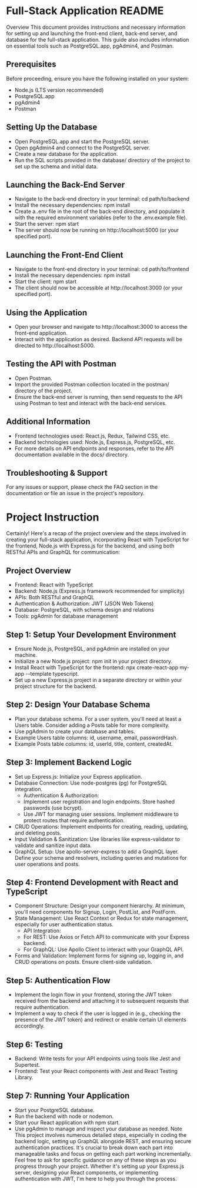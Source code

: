 # Full-Stack Application README

Overview
This document provides instructions and necessary information for setting up and launching the front-end client, back-end server, and database for the full-stack application. This guide also includes information on essential tools such as PostgreSQL.app, pgAdmin4, and Postman.

## Prerequisites

Before proceeding, ensure you have the following installed on your system:

- Node.js (LTS version recommended)
- PostgreSQL.app
- pgAdmin4
- Postman

## Setting Up the Database

- Open PostgreSQL.app and start the PostgreSQL server.
- Open pgAdmin4 and connect to the PostgreSQL server.
- Create a new database for the application.
- Run the SQL scripts provided in the database/ directory of the project to set up the schema and initial data.

## Launching the Back-End Server

- Navigate to the back-end directory in your terminal: cd path/to/backend
- Install the necessary dependencies: npm install
- Create a .env file in the root of the back-end directory, and populate it with the required environment variables (refer to the .env.example file).
- Start the server: npm start
- The server should now be running on http://localhost:5000 (or your specified port).

## Launching the Front-End Client

- Navigate to the front-end directory in your terminal: cd path/to/frontend
- Install the necessary dependencies: npm install
- Start the client: npm start
- The client should now be accessible at http://localhost:3000 (or your specified port).

## Using the Application

- Open your browser and navigate to http://localhost:3000 to access the front-end application.
- Interact with the application as desired. Backend API requests will be directed to http://localhost:5000.

## Testing the API with Postman

- Open Postman.
- Import the provided Postman collection located in the postman/ directory of the project.
- Ensure the back-end server is running, then send requests to the API using Postman to test and interact with the back-end services.

## Additional Information

- Frontend technologies used: React.js, Redux, Tailwind CSS, etc.
- Backend technologies used: Node.js, Express.js, PostgreSQL, etc.
- For more details on API endpoints and responses, refer to the API documentation available in the docs/ directory.

## Troubleshooting & Support

For any issues or support, please check the FAQ section in the documentation or file an issue in the project's repository.

# Project Instruction

Certainly! Here's a recap of the project overview and the steps involved in creating your full-stack application, incorporating React with TypeScript for the frontend, Node.js with Express.js for the backend, and using both RESTful APIs and GraphQL for communication:

## Project Overview

- Frontend: React with TypeScript
- Backend: Node.js (Express.js framework recommended for simplicity)
- APIs: Both RESTful and GraphQL
- Authentication & Authorization: JWT (JSON Web Tokens)
- Database: PostgreSQL, with schema design and relations
- Tools: pgAdmin for database management

## Step 1: Setup Your Development Environment

- Ensure Node.js, PostgreSQL, and pgAdmin are installed on your machine.
- Initialize a new Node.js project: npm init in your project directory.
- Install React with TypeScript for the frontend: npx create-react-app my-app --template typescript.
- Set up a new Express.js project in a separate directory or within your project structure for the backend.

## Step 2: Design Your Database Schema

- Plan your database schema. For a user system, you'll need at least a Users table. Consider adding a Posts table for more complexity.
- Use pgAdmin to create your database and tables.
- Example Users table columns: id, username, email, passwordHash.
- Example Posts table columns: id, userId, title, content, createdAt.

## Step 3: Implement Backend Logic

- Set up Express.js: Initialize your Express application.
- Database Connection: Use node-postgres (pg) for PostgreSQL integration.
  - Authentication & Authorization:
  - Implement user registration and login endpoints. Store hashed passwords (use bcrypt).
  - Use JWT for managing user sessions. Implement middleware to protect routes that require authentication.
- CRUD Operations: Implement endpoints for creating, reading, updating, and deleting posts.
- Input Validation & Sanitization: Use libraries like express-validator to validate and sanitize input data.
- GraphQL Setup: Use apollo-server-express to add a GraphQL layer. Define your schema and resolvers, including queries and mutations for user operations and posts.

## Step 4: Frontend Development with React and TypeScript

- Component Structure: Design your component hierarchy. At minimum, you'll need components for Signup, Login, PostList, and PostForm.
- State Management: Use React Context or Redux for state management, especially for user authentication status.
  - API Integration:
  - For REST: Use Axios or Fetch API to communicate with your Express backend.
  - For GraphQL: Use Apollo Client to interact with your GraphQL API.
- Forms and Validation: Implement forms for signing up, logging in, and CRUD operations on posts. Ensure client-side validation.

## Step 5: Authentication Flow

- Implement the login flow in your frontend, storing the JWT token received from the backend and attaching it to subsequent requests that require authentication.
- Implement a way to check if the user is logged in (e.g., checking the presence of the JWT token) and redirect or enable certain UI elements accordingly.

## Step 6: Testing

- Backend: Write tests for your API endpoints using tools like Jest and Supertest.
- Frontend: Test your React components with Jest and React Testing Library.

## Step 7: Running Your Application

- Start your PostgreSQL database.
- Run the backend with node or nodemon.
- Start your React application with npm start.
- Use pgAdmin to manage and inspect your database as needed.
  Note
  This project involves numerous detailed steps, especially in coding the backend logic, setting up GraphQL alongside REST, and ensuring secure authentication practices. It's crucial to break down each part into manageable tasks and focus on getting each part working incrementally.
  Feel free to ask for specific guidance on any of these steps as you progress through your project. Whether it's setting up your Express.js server, designing your React components, or implementing authentication with JWT, I'm here to help you through the process.
